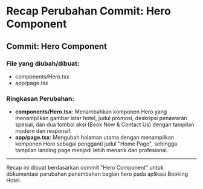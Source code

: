 # Recap Perubahan Commit: Hero Component

## Commit: Hero Component

### File yang diubah/dibuat:

- components/Hero.tsx
- app/page.tsx

### Ringkasan Perubahan:

- **components/Hero.tsx**: Menambahkan komponen Hero yang menampilkan gambar latar hotel, judul promosi, deskripsi penawaran spesial, dan dua tombol aksi (Book Now & Contact Us) dengan tampilan modern dan responsif.
- **app/page.tsx**: Mengubah halaman utama dengan menampilkan komponen Hero sebagai pengganti judul "Home Page", sehingga tampilan landing page menjadi lebih menarik dan profesional.

---

Recap ini dibuat berdasarkan commit "Hero Component" untuk dokumentasi perubahan penambahan bagian hero pada aplikasi Booking Hotel.
